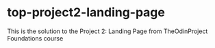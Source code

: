 # top-project2-landing-page
This is the solution to the Project 2: Landing Page from TheOdinProject Foundations course
